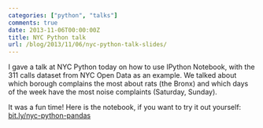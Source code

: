 ```yaml
---
categories: ["python", "talks"]
comments: true
date: 2013-11-06T00:00:00Z
title: NYC Python talk
url: /blog/2013/11/06/nyc-python-talk-slides/
---
```


I gave a talk at NYC Python today on how to use IPython Notebook, with
the 311 calls dataset from NYC Open Data as an example. We talked about
which borough complains the most about rats (the Bronx) and which days
of the week have the most noise complaints (Saturday, Sunday). 

It was a fun time! Here is the notebook, if you want to try it out
yourself: [bit.ly/nyc-python-pandas](http://bit.ly/nyc-python-pandas)
